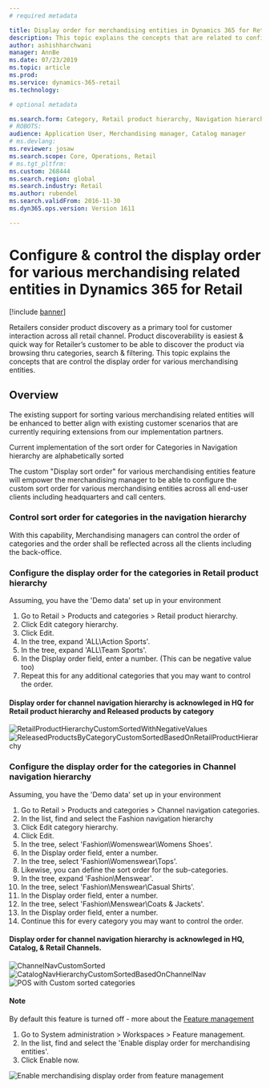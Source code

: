 ```yaml
---
# required metadata

title: Display order for merchandising entities in Dynamics 365 for Retail 
description: This topic explains the concepts that are related to configuring display order for various merchandising entities in Dynamics 365 for Retail
author: ashishharchwani
manager: AnnBe
ms.date: 07/23/2019
ms.topic: article
ms.prod: 
ms.service: dynamics-365-retail
ms.technology: 

# optional metadata

ms.search.form: Category, Retail product hierarchy, Navigation hierarchy
# ROBOTS: 
audience: Application User, Merchandising manager, Catalog manager
# ms.devlang: 
ms.reviewer: josaw
ms.search.scope: Core, Operations, Retail
# ms.tgt_pltfrm: 
ms.custom: 268444
ms.search.region: global
ms.search.industry: Retail
ms.author: rubendel
ms.search.validFrom: 2016-11-30
ms.dyn365.ops.version: Version 1611

---
```


# Configure & control the display order for various merchandising related entities in Dynamics 365 for Retail

[!include [banner](includes/banner.md)]

Retailers consider product discovery as a primary tool for customer interaction across all retail channel. Product discoverability is easiest & quick way for Retailer’s customer to be able to discover the product via browsing thru categories, search & filtering.
This topic explains the concepts that are control the display order for various merchandising entities. 

## Overview
The existing support for sorting various merchandising related entities will be enhanced to better align with existing customer scenarios that are currently requiring extensions from our implementation partners. 

Current implementation of the sort order for Categories in Navigation hierarchy are alphabetically sorted 

The custom "Display sort order" for various merchandising entities feature will empower the merchandising manager to be able to configure the custom sort order for various merchandising entities across all end-user clients including headquarters and call centers.

### Control sort order for categories in the navigation hierarchy

With this capability, Merchandising managers can control the order of categories and the order shall be reflected across all the clients including the back-office. 

### Configure the display order for the categories in Retail product hierarchy 
Assuming, you have the 'Demo data' set up in your environment
1.	Go to Retail > Products and categories > Retail product hierarchy.
1.	Click Edit category hierarchy.
1.	Click Edit.
1.	In the tree, expand 'ALL\Action Sports'.
1.	In the tree, expand 'ALL\Team Sports'.
1.	In the Display order field, enter a number. (This can be negative value too) 
1.  Repeat this for any additional categories that you may want to control the order. 

#### Display order for channel navigation hierarchy is acknowleged in HQ for Retail product hierarchy and Released products by category

![RetailProductHierarchyCustomSortedWithNegativeValues](./media/RetailProductHierarchyCustomSortedWithNegativeValues.png)
![ReleasedProductsByCategoryCustomSortedBasedOnRetailProductHierarchy](./media/ReleasedProductsByCategoryCustomSortedBasedOnRetailProductHierarchy.png)



### Configure the display order for the categories in Channel navigation hierarchy
Assuming, you have the 'Demo data' set up in your environment
1.	Go to Retail > Products and categories > Channel navigation categories.
1.	In the list, find and select the Fashion navigation hierarchy
1.	Click Edit category hierarchy.
1.	Click Edit.
1.	In the tree, select 'Fashion\Womenswear\Womens Shoes'.
1.	In the Display order field, enter a number.
1.	In the tree, select 'Fashion\Womenswear\Tops'.
1.	Likewise, you can define the sort order for the sub-categories. 
1.  In the tree, expand 'Fashion\Menswear'.
1.	In the tree, select 'Fashion\Menswear\Casual Shirts'.
1.	In the Display order field, enter a number.
1.	In the tree, select 'Fashion\Menswear\Coats & Jackets'.
1.	In the Display order field, enter a number.
1.  Continue this for every category you may want to control the order.

#### Display order for channel navigation hierarchy is acknowleged in HQ, Catalog, & Retail Channels.


![ChannelNavCustomSorted](./media/ChannelNavCustomSorted.png)
![CatalogNavHierarchyCustomSortedBasedOnChannelNav](./media/CatalogNavHierarchyCustomSortedBasedOnChannelNav.png)
![POS with Custom sorted categories](./media/POSChannelCategoriesCustomSorted.png)


#### Note
By default this feature is turned off - more about the [Feature management](https://docs.microsoft.com/en-us/dynamics365/unified-operations/fin-and-ops/get-started/feature-management/feature-management-overview)

1.	Go to System administration > Workspaces > Feature management.
2.	In the list, find and select the 'Enable display order for merchandising entities'.
3.	Click Enable now.

![Enable merchandising display order from feature management](./media/ConfirmationFeatureEnabledForCustomOrderingMerchEntities.png)

